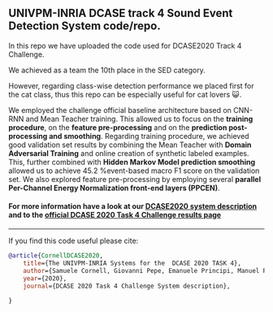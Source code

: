 ## UNIVPM-INRIA DCASE track 4 Sound Event Detection System code/repo. 

In this repo we have uploaded the code used for DCASE2020 Track 4 Challenge.
 
We achieved as a team the 10th place in the SED category. 

However, regarding class-wise detection performance we placed first for the cat class, thus this repo
can be especially useful for cat lovers :smiley_cat:.

We employed the challenge official baseline architecture based on CNN-RNN and Mean Teacher training.
This allowed us to focus on the **training procedure**, 
on the **feature pre-processing** and on the **prediction post-processing and smoothing**. 
Regarding training procedure, we achieved good validation set results by combining the Mean Teacher with **Domain Adversarial Training**
and online creation of synthetic labeled examples.  
This, further combined with **Hidden Markov Model prediction smoothing** allowed us to achieve 45.2 %event-based macro F1 score 
on the validation set. We also explored feature pre-processing by employing several **parallel 
Per-Channel Energy Normalization front-end layers (PPCEN)**.

#### For more information have a look at our [DCASE2020 system description](http://dcase.community/documents/challenge2020/technical_reports/DCASE2020_Cornell_130.pdf) and to the [official DCASE 2020 Task 4 Challenge results page](http://dcase.community/challenge2020/task-sound-event-detection-and-separation-in-domestic-environments-results) 

---
If you find this code useful please cite:
```BibTex
@article{CornellDCASE2020,
    title={The UNIVPM-INRIA Systems for the  DCASE 2020 TASK 4},
    author={Samuele Cornell, Giovanni Pepe, Emanuele Principi, Manuel Pariente, Michel Olvera, Leonardo Gabrielli, Stefano Squartini},
    year={2020},
    journal={DCASE 2020 Task 4 Challenge System description},
   
}
```





